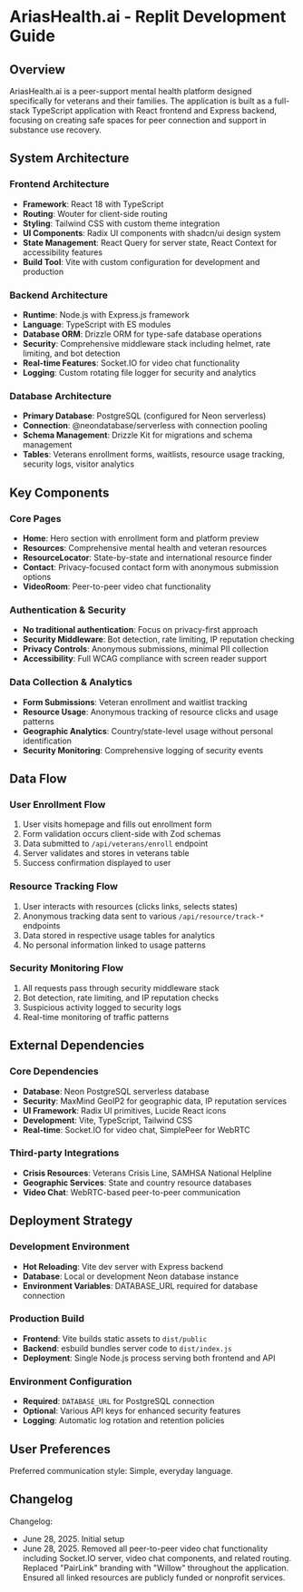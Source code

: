# AriasHealth.ai - Replit Development Guide

## Overview

AriasHealth.ai is a peer-support mental health platform designed specifically for veterans and their families. The application is built as a full-stack TypeScript application with React frontend and Express backend, focusing on creating safe spaces for peer connection and support in substance use recovery.

## System Architecture

### Frontend Architecture
- **Framework**: React 18 with TypeScript
- **Routing**: Wouter for client-side routing
- **Styling**: Tailwind CSS with custom theme integration
- **UI Components**: Radix UI components with shadcn/ui design system
- **State Management**: React Query for server state, React Context for accessibility features
- **Build Tool**: Vite with custom configuration for development and production

### Backend Architecture
- **Runtime**: Node.js with Express.js framework
- **Language**: TypeScript with ES modules
- **Database ORM**: Drizzle ORM for type-safe database operations
- **Security**: Comprehensive middleware stack including helmet, rate limiting, and bot detection
- **Real-time Features**: Socket.IO for video chat functionality
- **Logging**: Custom rotating file logger for security and analytics

### Database Architecture
- **Primary Database**: PostgreSQL (configured for Neon serverless)
- **Connection**: @neondatabase/serverless with connection pooling
- **Schema Management**: Drizzle Kit for migrations and schema management
- **Tables**: Veterans enrollment forms, waitlists, resource usage tracking, security logs, visitor analytics

## Key Components

### Core Pages
- **Home**: Hero section with enrollment form and platform preview
- **Resources**: Comprehensive mental health and veteran resources
- **ResourceLocator**: State-by-state and international resource finder
- **Contact**: Privacy-focused contact form with anonymous submission options
- **VideoRoom**: Peer-to-peer video chat functionality

### Authentication & Security
- **No traditional authentication**: Focus on privacy-first approach
- **Security Middleware**: Bot detection, rate limiting, IP reputation checking
- **Privacy Controls**: Anonymous submissions, minimal PII collection
- **Accessibility**: Full WCAG compliance with screen reader support

### Data Collection & Analytics
- **Form Submissions**: Veteran enrollment and waitlist tracking
- **Resource Usage**: Anonymous tracking of resource clicks and usage patterns
- **Geographic Analytics**: Country/state-level usage without personal identification
- **Security Monitoring**: Comprehensive logging of security events

## Data Flow

### User Enrollment Flow
1. User visits homepage and fills out enrollment form
2. Form validation occurs client-side with Zod schemas
3. Data submitted to `/api/veterans/enroll` endpoint
4. Server validates and stores in veterans table
5. Success confirmation displayed to user

### Resource Tracking Flow
1. User interacts with resources (clicks links, selects states)
2. Anonymous tracking data sent to various `/api/resource/track-*` endpoints
3. Data stored in respective usage tables for analytics
4. No personal information linked to usage patterns

### Security Monitoring Flow
1. All requests pass through security middleware stack
2. Bot detection, rate limiting, and IP reputation checks
3. Suspicious activity logged to security logs
4. Real-time monitoring of traffic patterns

## External Dependencies

### Core Dependencies
- **Database**: Neon PostgreSQL serverless database
- **Security**: MaxMind GeoIP2 for geographic data, IP reputation services
- **UI Framework**: Radix UI primitives, Lucide React icons
- **Development**: Vite, TypeScript, Tailwind CSS
- **Real-time**: Socket.IO for video chat, SimplePeer for WebRTC

### Third-party Integrations
- **Crisis Resources**: Veterans Crisis Line, SAMHSA National Helpline
- **Geographic Services**: State and country resource databases
- **Video Chat**: WebRTC-based peer-to-peer communication

## Deployment Strategy

### Development Environment
- **Hot Reloading**: Vite dev server with Express backend
- **Database**: Local or development Neon database instance
- **Environment Variables**: DATABASE_URL required for database connection

### Production Build
- **Frontend**: Vite builds static assets to `dist/public`
- **Backend**: esbuild bundles server code to `dist/index.js`
- **Deployment**: Single Node.js process serving both frontend and API

### Environment Configuration
- **Required**: `DATABASE_URL` for PostgreSQL connection
- **Optional**: Various API keys for enhanced security features
- **Logging**: Automatic log rotation and retention policies

## User Preferences

Preferred communication style: Simple, everyday language.

## Changelog

Changelog:
- June 28, 2025. Initial setup
- June 28, 2025. Removed all peer-to-peer video chat functionality including Socket.IO server, video chat components, and related routing. Replaced "PairLink" branding with "Willow" throughout the application. Ensured all linked resources are publicly funded or nonprofit services.